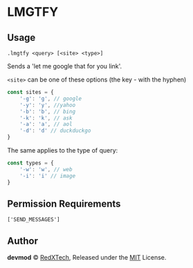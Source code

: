 # LMGTFY

## Usage
`.lmgtfy <query> [<site> <type>]`

Sends a 'let me google that for you link'.

`<site>` can be one of these options (the key - with the hyphen)
```js
const sites = {
    '-g': 'g', // google
    '-y': 'y', //yahoo
    '-b': 'b', // bing
    '-k': 'k', // ask
    '-a': 'a', // aol
    '-d': 'd' // duckduckgo
}
```
The same applies to the type of query:
```js
const types = {
    '-w': 'w', // web
    '-i': 'i' // image
}
```


## Permission Requirements
`['SEND_MESSAGES']`

## Author
**devmod** © [RedXTech](https://github.com/redxtech), Released under the [MIT](../LICENSE.md) License.
